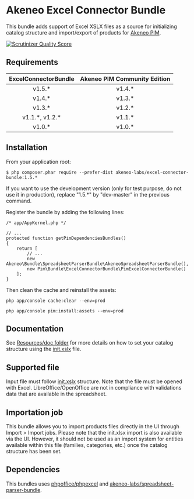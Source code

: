 # Akeneo Excel Connector Bundle

This bundle adds support of Excel XSLX files as a source for initializing catalog structure and import/export of products for [Akeneo PIM](https://github.com/akeneo/pim-community-standard).

[![Scrutinizer Quality Score](https://scrutinizer-ci.com/g/akeneo/ExcelConnectorBundle/badges/quality-score.png?s=9732bdac97b997021b1c925f923ecbf405a509d4)](https://scrutinizer-ci.com/g/akeneo/ExcelConnectorBundle/)

## Requirements

| ExcelConnectorBundle | Akeneo PIM Community Edition |
|:--------------------:|:----------------------------:|
| v1.5.*               | v1.4.*                       |
| v1.4.*               | v1.3.*                       |
| v1.3.*               | v1.2.*                       |
| v1.1.\*, v1.2.\*     | v1.1.\*                      |
| v1.0.*               | v1.0.*                       |

## Installation

From your application root:

    $ php composer.phar require --prefer-dist akeneo-labs/excel-connector-bundle:1.5.*

If you want to use the development version (only for test purpose, do not use it in production), replace "1.5.*" by "dev-master" in the previous command.

Register the bundle by adding the following lines:

    /* app/AppKernel.php */

    // ...
    protected function getPimDependenciesBundles()
    {
        return [
            // ...
            new Akeneo\Bundle\SpreadsheetParserBundle\AkeneoSpreadsheetParserBundle(),
            new Pim\Bundle\ExcelConnectorBundle\PimExcelConnectorBundle()
        ];
    }

Then clean the cache and reinstall the assets:

    php app/console cache:clear --env=prod
    
    php app/console pim:install:assets --env=prod

## Documentation

See [Resources/doc folder](./Resources/doc/Home.rst) for more details on how to set your catalog structure
using the [init.xslx](./Resources/fixtures/minimal/init.xlsx) file.

## Supported file

Input file must follow [init.xslx](./Resources/fixtures/minimal/init.xlsx) structure.
Note that the file must be opened with Excel. LibreOffice/OpenOffice are not in compliance with validations data 
that are available in the spreadsheet.

## Importation job

This bundle allows you to import products files directly in the UI through Import > Import jobs.
Please note that the init.xlsx import is also available via the UI. However, it should not be used as an import system for entities available within this file (families, categories, etc.) once the catalog structure has been set.

## Dependencies

This bundles uses [phpoffice/phpexcel](https://github.com/PHPOffice/PHPExcel) and [akeneo-labs/spreadsheet-parser-bundle](https://github.com/akeneo-labs/spreadsheet-parser).

